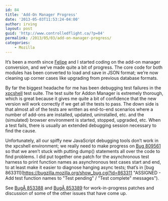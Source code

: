 ```yaml
---
id: 84
title: 'Add-On Manager Progress'
date: '2013-05-03T11:53:24-04:00'
author: irving
layout: post
guid: 'http://www.controlledflight.ca/?p=84'
permalink: /2013/05/03/add-on-manager-progress/
categories:
    - Mozilla
---
```


It’s been a month since [Felipe](https://twitter.com/felipc) and I started coding on the add-on manager conversion, and we’ve made quite a bit of progress. The core code for both modules has been converted to load and save in JSON format; we’re now cleaning up corner cases like upgrading from previous database formats.

By far the biggest headache for me has been debugging test failures in the [xpcshell](https://developer.mozilla.org/en/docs/Writing_xpcshell-based_unit_tests "Writing xpcshell-based unit tests") test suite. The test suite for Addon Manager is extremely thorough, which is great because it gives me quite a bit of confidence that the new version will work correctly if we get all the tests to pass. The down side is that almost all of the tests are written as end-to-end scenarios where a number of add-ons are installed, updated, uninstalled, etc. and the (simulated) browser environment is started, stopped, upgraded, etc. When a test fails, there is usually an extended debugging session necessary to find the cause.

Unfortunately, all our spiffy new JavaScript debugging tools don’t work in the xpcshell environment; we really need to make progress on [Bug 809561](https://bugzilla.mozilla.org/show_bug.cgi?id=809561 "NEW - Integrate xpcshell test harness with chrome remote debugging") so that we aren’t stuck with putting dump() statements all over the code to find problems. I did put together one patch for the asynchronous test harness to print function names as asynchronous test cases start and end, to at least make it easier to diagnose hanging async tests; that’s in [bug 863311](https://bugzilla.mozilla.org/show_bug.cgi?id=863311 "ASSIGNED - Add test function names to "Test pending" / "Test complete" messages").

See [BugÂ 853388](https://bugzilla.mozilla.org/show_bug.cgi?id=853388 "Bug 853388 - Convert XPIProvider.jsm from sqlite to JSON") and [BugÂ 853389](https://bugzilla.mozilla.org/show_bug.cgi?id=853389 "Bug 853389 - Convert AddonRepository.jsm from sqlite to JSON") for work-in-progress patches and discussion of some of the other issues that have come up.
